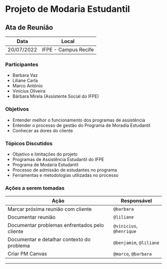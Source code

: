 # Projeto de Modaria Estudantil


## Ata de Reunião

Data         | Local
------------ | -------------
20/07/2022   | IFPE - Campus Recife


### Participantes
* Barbara Vaz
* Liliane Carla
* Marco Antônio
* Vinícius Oliveira
* Bárbara Mirela (Assistente Social do IFPE)

### Objetivos
* Entender melhor o funcionamento dos programas de assistência
* Entender o processo de gestão do Programa de Moradia Estudantil
* Conhecer as dores do cliente

### Tópicos Discutidos
* Objetivo e limitações do projeto
* Programas de Assistência Estudantil do IFPE
* Programa de Modaria Estudantil
* Processo de admissão de estudantes no programa
* Ferramentas e metodologias utilizadas no processo

### Ações a serem tomadas
Ação         | Responsável   
------------ | ------------- 
Marcar próxima reunião com cliente | `@barbara`
Documentar reunião | `@liliane`
Documentar problemas enfrentados pelo cliente | `@vinicius`, `@henrique`
Documentar e detalhar contexto do problema | `@benjamim`, `@liliane`
Criar PM Canvas | `@marco`, `@barbara`
------------
